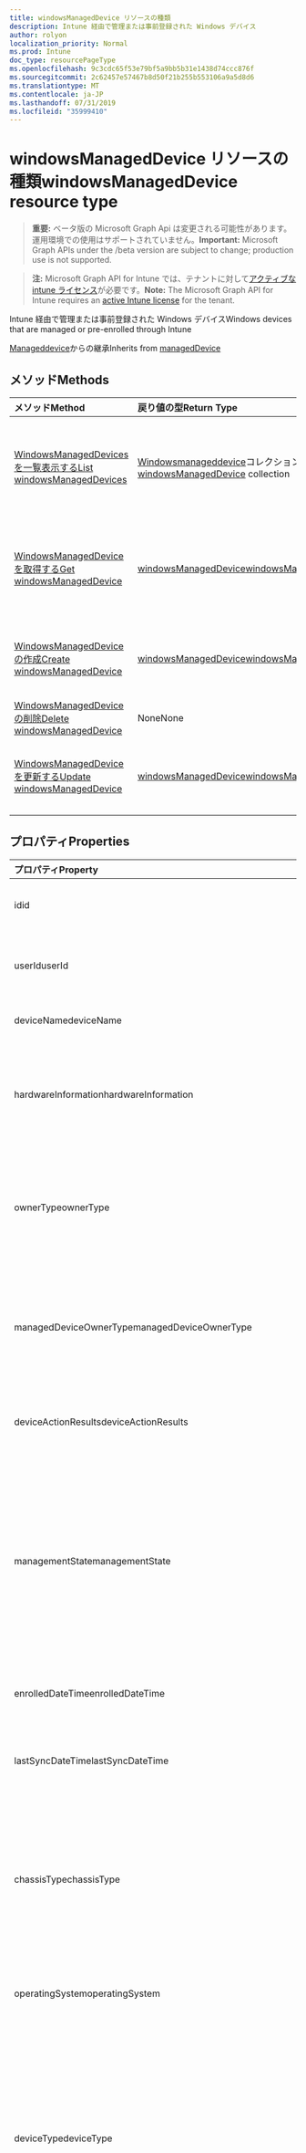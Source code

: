 ```yaml
---
title: windowsManagedDevice リソースの種類
description: Intune 経由で管理または事前登録された Windows デバイス
author: rolyon
localization_priority: Normal
ms.prod: Intune
doc_type: resourcePageType
ms.openlocfilehash: 9c3cdc65f53e79bf5a9bb5b31e1438d74ccc876f
ms.sourcegitcommit: 2c62457e57467b8d50f21b255b553106a9a5d8d6
ms.translationtype: MT
ms.contentlocale: ja-JP
ms.lasthandoff: 07/31/2019
ms.locfileid: "35999410"
---
```

# <a name="windowsmanageddevice-resource-type"></a><span data-ttu-id="21cb5-103">windowsManagedDevice リソースの種類</span><span class="sxs-lookup"><span data-stu-id="21cb5-103">windowsManagedDevice resource type</span></span>

> <span data-ttu-id="21cb5-104">**重要:** ベータ版の Microsoft Graph Api は変更される可能性があります。運用環境での使用はサポートされていません。</span><span class="sxs-lookup"><span data-stu-id="21cb5-104">**Important:** Microsoft Graph APIs under the /beta version are subject to change; production use is not supported.</span></span>

> <span data-ttu-id="21cb5-105">**注:** Microsoft Graph API for Intune では、テナントに対して[アクティブな intune ライセンス](https://go.microsoft.com/fwlink/?linkid=839381)が必要です。</span><span class="sxs-lookup"><span data-stu-id="21cb5-105">**Note:** The Microsoft Graph API for Intune requires an [active Intune license](https://go.microsoft.com/fwlink/?linkid=839381) for the tenant.</span></span>

<span data-ttu-id="21cb5-106">Intune 経由で管理または事前登録された Windows デバイス</span><span class="sxs-lookup"><span data-stu-id="21cb5-106">Windows devices that are managed or pre-enrolled through Intune</span></span>


<span data-ttu-id="21cb5-107">[Manageddevice](../resources/intune-devices-manageddevice.md)からの継承</span><span class="sxs-lookup"><span data-stu-id="21cb5-107">Inherits from [managedDevice](../resources/intune-devices-manageddevice.md)</span></span>

## <a name="methods"></a><span data-ttu-id="21cb5-108">メソッド</span><span class="sxs-lookup"><span data-stu-id="21cb5-108">Methods</span></span>
|<span data-ttu-id="21cb5-109">メソッド</span><span class="sxs-lookup"><span data-stu-id="21cb5-109">Method</span></span>|<span data-ttu-id="21cb5-110">戻り値の型</span><span class="sxs-lookup"><span data-stu-id="21cb5-110">Return Type</span></span>|<span data-ttu-id="21cb5-111">説明</span><span class="sxs-lookup"><span data-stu-id="21cb5-111">Description</span></span>|
|:---|:---|:---|
|[<span data-ttu-id="21cb5-112">WindowsManagedDevices を一覧表示する</span><span class="sxs-lookup"><span data-stu-id="21cb5-112">List windowsManagedDevices</span></span>](../api/intune-devices-windowsmanageddevice-list.md)|<span data-ttu-id="21cb5-113">[Windowsmanageddevice](../resources/intune-devices-windowsmanageddevice.md)コレクション</span><span class="sxs-lookup"><span data-stu-id="21cb5-113">[windowsManagedDevice](../resources/intune-devices-windowsmanageddevice.md) collection</span></span>|<span data-ttu-id="21cb5-114">[Windowsmanageddevice](../resources/intune-devices-windowsmanageddevice.md)オブジェクトのプロパティとリレーションシップをリストします。</span><span class="sxs-lookup"><span data-stu-id="21cb5-114">List properties and relationships of the [windowsManagedDevice](../resources/intune-devices-windowsmanageddevice.md) objects.</span></span>|
|[<span data-ttu-id="21cb5-115">WindowsManagedDevice を取得する</span><span class="sxs-lookup"><span data-stu-id="21cb5-115">Get windowsManagedDevice</span></span>](../api/intune-devices-windowsmanageddevice-get.md)|[<span data-ttu-id="21cb5-116">windowsManagedDevice</span><span class="sxs-lookup"><span data-stu-id="21cb5-116">windowsManagedDevice</span></span>](../resources/intune-devices-windowsmanageddevice.md)|<span data-ttu-id="21cb5-117">[Windowsmanageddevice](../resources/intune-devices-windowsmanageddevice.md)オブジェクトのプロパティとリレーションシップを読み取ります。</span><span class="sxs-lookup"><span data-stu-id="21cb5-117">Read properties and relationships of the [windowsManagedDevice](../resources/intune-devices-windowsmanageddevice.md) object.</span></span>|
|[<span data-ttu-id="21cb5-118">WindowsManagedDevice の作成</span><span class="sxs-lookup"><span data-stu-id="21cb5-118">Create windowsManagedDevice</span></span>](../api/intune-devices-windowsmanageddevice-create.md)|[<span data-ttu-id="21cb5-119">windowsManagedDevice</span><span class="sxs-lookup"><span data-stu-id="21cb5-119">windowsManagedDevice</span></span>](../resources/intune-devices-windowsmanageddevice.md)|<span data-ttu-id="21cb5-120">新しい[Windowsmanageddevice](../resources/intune-devices-windowsmanageddevice.md)オブジェクトを作成します。</span><span class="sxs-lookup"><span data-stu-id="21cb5-120">Create a new [windowsManagedDevice](../resources/intune-devices-windowsmanageddevice.md) object.</span></span>|
|[<span data-ttu-id="21cb5-121">WindowsManagedDevice の削除</span><span class="sxs-lookup"><span data-stu-id="21cb5-121">Delete windowsManagedDevice</span></span>](../api/intune-devices-windowsmanageddevice-delete.md)|<span data-ttu-id="21cb5-122">None</span><span class="sxs-lookup"><span data-stu-id="21cb5-122">None</span></span>|<span data-ttu-id="21cb5-123">[Windowsmanageddevice](../resources/intune-devices-windowsmanageddevice.md)を削除します。</span><span class="sxs-lookup"><span data-stu-id="21cb5-123">Deletes a [windowsManagedDevice](../resources/intune-devices-windowsmanageddevice.md).</span></span>|
|[<span data-ttu-id="21cb5-124">WindowsManagedDevice を更新する</span><span class="sxs-lookup"><span data-stu-id="21cb5-124">Update windowsManagedDevice</span></span>](../api/intune-devices-windowsmanageddevice-update.md)|[<span data-ttu-id="21cb5-125">windowsManagedDevice</span><span class="sxs-lookup"><span data-stu-id="21cb5-125">windowsManagedDevice</span></span>](../resources/intune-devices-windowsmanageddevice.md)|<span data-ttu-id="21cb5-126">[Windowsmanageddevice](../resources/intune-devices-windowsmanageddevice.md)オブジェクトのプロパティを更新します。</span><span class="sxs-lookup"><span data-stu-id="21cb5-126">Update the properties of a [windowsManagedDevice](../resources/intune-devices-windowsmanageddevice.md) object.</span></span>|

## <a name="properties"></a><span data-ttu-id="21cb5-127">プロパティ</span><span class="sxs-lookup"><span data-stu-id="21cb5-127">Properties</span></span>
|<span data-ttu-id="21cb5-128">プロパティ</span><span class="sxs-lookup"><span data-stu-id="21cb5-128">Property</span></span>|<span data-ttu-id="21cb5-129">型</span><span class="sxs-lookup"><span data-stu-id="21cb5-129">Type</span></span>|<span data-ttu-id="21cb5-130">説明</span><span class="sxs-lookup"><span data-stu-id="21cb5-130">Description</span></span>|
|:---|:---|:---|
|<span data-ttu-id="21cb5-131">id</span><span class="sxs-lookup"><span data-stu-id="21cb5-131">id</span></span>|<span data-ttu-id="21cb5-132">文字列</span><span class="sxs-lookup"><span data-stu-id="21cb5-132">String</span></span>|<span data-ttu-id="21cb5-133">[Manageddevice](../resources/intune-devices-manageddevice.md)から継承されたデバイスの一意識別子</span><span class="sxs-lookup"><span data-stu-id="21cb5-133">Unique Identifier for the device Inherited from [managedDevice](../resources/intune-devices-manageddevice.md)</span></span>|
|<span data-ttu-id="21cb5-134">userId</span><span class="sxs-lookup"><span data-stu-id="21cb5-134">userId</span></span>|<span data-ttu-id="21cb5-135">String</span><span class="sxs-lookup"><span data-stu-id="21cb5-135">String</span></span>|<span data-ttu-id="21cb5-136">[Manageddevice](../resources/intune-devices-manageddevice.md)から継承したデバイスに関連付けられているユーザーの一意識別子</span><span class="sxs-lookup"><span data-stu-id="21cb5-136">Unique Identifier for the user associated with the device Inherited from [managedDevice](../resources/intune-devices-manageddevice.md)</span></span>|
|<span data-ttu-id="21cb5-137">deviceName</span><span class="sxs-lookup"><span data-stu-id="21cb5-137">deviceName</span></span>|<span data-ttu-id="21cb5-138">String</span><span class="sxs-lookup"><span data-stu-id="21cb5-138">String</span></span>|<span data-ttu-id="21cb5-139">[Manageddevice](../resources/intune-devices-manageddevice.md)から継承されたデバイスの名前</span><span class="sxs-lookup"><span data-stu-id="21cb5-139">Name of the device Inherited from [managedDevice](../resources/intune-devices-manageddevice.md)</span></span>|
|<span data-ttu-id="21cb5-140">hardwareInformation</span><span class="sxs-lookup"><span data-stu-id="21cb5-140">hardwareInformation</span></span>|[<span data-ttu-id="21cb5-141">hardwareInformation</span><span class="sxs-lookup"><span data-stu-id="21cb5-141">hardwareInformation</span></span>](../resources/intune-devices-hardwareinformation.md)|<span data-ttu-id="21cb5-142">デバイスのハードワードの詳細。</span><span class="sxs-lookup"><span data-stu-id="21cb5-142">The hardward details for the device.</span></span>  <span data-ttu-id="21cb5-143">記憶領域、製造元、シリアル番号などの情報が含まれます。[Manageddevice](../resources/intune-devices-manageddevice.md)から継承します</span><span class="sxs-lookup"><span data-stu-id="21cb5-143">Includes information such as storage space, manufacturer, serial number, etc. Inherited from [managedDevice](../resources/intune-devices-manageddevice.md)</span></span>|
|<span data-ttu-id="21cb5-144">ownerType</span><span class="sxs-lookup"><span data-stu-id="21cb5-144">ownerType</span></span>|[<span data-ttu-id="21cb5-145">ownerType</span><span class="sxs-lookup"><span data-stu-id="21cb5-145">ownerType</span></span>](../resources/intune-devices-ownertype.md)|<span data-ttu-id="21cb5-146">デバイスの所有権。</span><span class="sxs-lookup"><span data-stu-id="21cb5-146">Ownership of the device.</span></span> <span data-ttu-id="21cb5-147">' Company ' または ' personal ' を[Manageddevice](../resources/intune-devices-manageddevice.md)から継承することができます。</span><span class="sxs-lookup"><span data-stu-id="21cb5-147">Can be 'company' or 'personal' Inherited from [managedDevice](../resources/intune-devices-manageddevice.md).</span></span> <span data-ttu-id="21cb5-148">可能な値は、`unknown`、`company`、`personal` です。</span><span class="sxs-lookup"><span data-stu-id="21cb5-148">Possible values are: `unknown`, `company`, `personal`.</span></span>|
|<span data-ttu-id="21cb5-149">managedDeviceOwnerType</span><span class="sxs-lookup"><span data-stu-id="21cb5-149">managedDeviceOwnerType</span></span>|[<span data-ttu-id="21cb5-150">managedDeviceOwnerType</span><span class="sxs-lookup"><span data-stu-id="21cb5-150">managedDeviceOwnerType</span></span>](../resources/intune-devices-manageddeviceownertype.md)|<span data-ttu-id="21cb5-151">デバイスの所有権。</span><span class="sxs-lookup"><span data-stu-id="21cb5-151">Ownership of the device.</span></span> <span data-ttu-id="21cb5-152">' Company ' または ' personal ' を[Manageddevice](../resources/intune-devices-manageddevice.md)から継承することができます。</span><span class="sxs-lookup"><span data-stu-id="21cb5-152">Can be 'company' or 'personal' Inherited from [managedDevice](../resources/intune-devices-manageddevice.md).</span></span> <span data-ttu-id="21cb5-153">可能な値は、`unknown`、`company`、`personal` です。</span><span class="sxs-lookup"><span data-stu-id="21cb5-153">Possible values are: `unknown`, `company`, `personal`.</span></span>|
|<span data-ttu-id="21cb5-154">deviceActionResults</span><span class="sxs-lookup"><span data-stu-id="21cb5-154">deviceActionResults</span></span>|<span data-ttu-id="21cb5-155">[deviceActionResult](../resources/intune-devices-deviceactionresult.md) コレクション</span><span class="sxs-lookup"><span data-stu-id="21cb5-155">[deviceActionResult](../resources/intune-devices-deviceactionresult.md) collection</span></span>|<span data-ttu-id="21cb5-156">ComplexType deviceActionResult オブジェクトのリスト。</span><span class="sxs-lookup"><span data-stu-id="21cb5-156">List of ComplexType deviceActionResult objects.</span></span> <span data-ttu-id="21cb5-157">[Manageddevice](../resources/intune-devices-manageddevice.md)から継承します</span><span class="sxs-lookup"><span data-stu-id="21cb5-157">Inherited from [managedDevice](../resources/intune-devices-manageddevice.md)</span></span>|
|<span data-ttu-id="21cb5-158">managementState</span><span class="sxs-lookup"><span data-stu-id="21cb5-158">managementState</span></span>|[<span data-ttu-id="21cb5-159">managementState</span><span class="sxs-lookup"><span data-stu-id="21cb5-159">managementState</span></span>](../resources/intune-devices-managementstate.md)|<span data-ttu-id="21cb5-160">デバイスの管理状態。</span><span class="sxs-lookup"><span data-stu-id="21cb5-160">Management state of the device.</span></span> <span data-ttu-id="21cb5-161">[Manageddevice](../resources/intune-devices-manageddevice.md)から継承されます。</span><span class="sxs-lookup"><span data-stu-id="21cb5-161">Inherited from [managedDevice](../resources/intune-devices-manageddevice.md).</span></span> <span data-ttu-id="21cb5-162">可能な値は、`managed`、`retirePending`、`retireFailed`、`wipePending`、`wipeFailed`、`unhealthy`、`deletePending`、`retireIssued`、`wipeIssued`、`wipeCanceled`、`retireCanceled`、`discovered` です。</span><span class="sxs-lookup"><span data-stu-id="21cb5-162">Possible values are: `managed`, `retirePending`, `retireFailed`, `wipePending`, `wipeFailed`, `unhealthy`, `deletePending`, `retireIssued`, `wipeIssued`, `wipeCanceled`, `retireCanceled`, `discovered`.</span></span>|
|<span data-ttu-id="21cb5-163">enrolledDateTime</span><span class="sxs-lookup"><span data-stu-id="21cb5-163">enrolledDateTime</span></span>|<span data-ttu-id="21cb5-164">DateTimeOffset</span><span class="sxs-lookup"><span data-stu-id="21cb5-164">DateTimeOffset</span></span>|<span data-ttu-id="21cb5-165">デバイスの登録時刻。</span><span class="sxs-lookup"><span data-stu-id="21cb5-165">Enrollment time of the device.</span></span> <span data-ttu-id="21cb5-166">[Manageddevice](../resources/intune-devices-manageddevice.md)から継承します</span><span class="sxs-lookup"><span data-stu-id="21cb5-166">Inherited from [managedDevice](../resources/intune-devices-manageddevice.md)</span></span>|
|<span data-ttu-id="21cb5-167">lastSyncDateTime</span><span class="sxs-lookup"><span data-stu-id="21cb5-167">lastSyncDateTime</span></span>|<span data-ttu-id="21cb5-168">DateTimeOffset</span><span class="sxs-lookup"><span data-stu-id="21cb5-168">DateTimeOffset</span></span>|<span data-ttu-id="21cb5-169">デバイスが Intune との正常な同期を最終的に完了した日時。</span><span class="sxs-lookup"><span data-stu-id="21cb5-169">The date and time that the device last completed a successful sync with Intune.</span></span> <span data-ttu-id="21cb5-170">[Manageddevice](../resources/intune-devices-manageddevice.md)から継承します</span><span class="sxs-lookup"><span data-stu-id="21cb5-170">Inherited from [managedDevice](../resources/intune-devices-manageddevice.md)</span></span>|
|<span data-ttu-id="21cb5-171">chassisType</span><span class="sxs-lookup"><span data-stu-id="21cb5-171">chassisType</span></span>|[<span data-ttu-id="21cb5-172">chassisType</span><span class="sxs-lookup"><span data-stu-id="21cb5-172">chassisType</span></span>](../resources/intune-devices-chassistype.md)|<span data-ttu-id="21cb5-173">デバイスのシャーシの種類。</span><span class="sxs-lookup"><span data-stu-id="21cb5-173">Chassis type of the device.</span></span> <span data-ttu-id="21cb5-174">[Manageddevice](../resources/intune-devices-manageddevice.md)から継承されます。</span><span class="sxs-lookup"><span data-stu-id="21cb5-174">Inherited from [managedDevice](../resources/intune-devices-manageddevice.md).</span></span> <span data-ttu-id="21cb5-175">可能な値は、`unknown`、`desktop`、`laptop`、`worksWorkstation`、`enterpriseServer`、`phone`、`tablet`、`mobileOther`、`mobileUnknown` です。</span><span class="sxs-lookup"><span data-stu-id="21cb5-175">Possible values are: `unknown`, `desktop`, `laptop`, `worksWorkstation`, `enterpriseServer`, `phone`, `tablet`, `mobileOther`, `mobileUnknown`.</span></span>|
|<span data-ttu-id="21cb5-176">operatingSystem</span><span class="sxs-lookup"><span data-stu-id="21cb5-176">operatingSystem</span></span>|<span data-ttu-id="21cb5-177">文字列</span><span class="sxs-lookup"><span data-stu-id="21cb5-177">String</span></span>|<span data-ttu-id="21cb5-178">デバイスのオペレーティング システム。</span><span class="sxs-lookup"><span data-stu-id="21cb5-178">Operating system of the device.</span></span> <span data-ttu-id="21cb5-179">Windows、iOS など[Manageddevice](../resources/intune-devices-manageddevice.md)から継承します</span><span class="sxs-lookup"><span data-stu-id="21cb5-179">Windows, iOS, etc. Inherited from [managedDevice](../resources/intune-devices-manageddevice.md)</span></span>|
|<span data-ttu-id="21cb5-180">deviceType</span><span class="sxs-lookup"><span data-stu-id="21cb5-180">deviceType</span></span>|[<span data-ttu-id="21cb5-181">deviceType</span><span class="sxs-lookup"><span data-stu-id="21cb5-181">deviceType</span></span>](../resources/intune-shared-devicetype.md)|<span data-ttu-id="21cb5-182">デバイスのプラットフォーム。</span><span class="sxs-lookup"><span data-stu-id="21cb5-182">Platform of the device.</span></span> <span data-ttu-id="21cb5-183">[Manageddevice](../resources/intune-devices-manageddevice.md)から継承されます。</span><span class="sxs-lookup"><span data-stu-id="21cb5-183">Inherited from [managedDevice](../resources/intune-devices-manageddevice.md).</span></span> <span data-ttu-id="21cb5-184">可能な値: `desktop`、 `windowsRT` `winMO6` `nokia` `windowsPhone` `mac` `winCE` `winEmbedded` `iPhone` `iPad` `iPod` `android`、、、、、、、、、、、、 `iSocConsumer` `unix` `macMDM` `holoLens` `surfaceHub` `androidForWork` `androidEnterprise`, `blackberry`, `palm`, `unknown`.</span><span class="sxs-lookup"><span data-stu-id="21cb5-184">Possible values are: `desktop`, `windowsRT`, `winMO6`, `nokia`, `windowsPhone`, `mac`, `winCE`, `winEmbedded`, `iPhone`, `iPad`, `iPod`, `android`, `iSocConsumer`, `unix`, `macMDM`, `holoLens`, `surfaceHub`, `androidForWork`, `androidEnterprise`, `blackberry`, `palm`, `unknown`.</span></span>|
|<span data-ttu-id="21cb5-185">complianceState</span><span class="sxs-lookup"><span data-stu-id="21cb5-185">complianceState</span></span>|[<span data-ttu-id="21cb5-186">complianceState</span><span class="sxs-lookup"><span data-stu-id="21cb5-186">complianceState</span></span>](../resources/intune-devices-compliancestate.md)|<span data-ttu-id="21cb5-187">デバイスのコンプライアンス状態。</span><span class="sxs-lookup"><span data-stu-id="21cb5-187">Compliance state of the device.</span></span> <span data-ttu-id="21cb5-188">[Manageddevice](../resources/intune-devices-manageddevice.md)から継承されます。</span><span class="sxs-lookup"><span data-stu-id="21cb5-188">Inherited from [managedDevice](../resources/intune-devices-manageddevice.md).</span></span> <span data-ttu-id="21cb5-189">可能な値は、`unknown`、`compliant`、`noncompliant`、`conflict`、`error`、`inGracePeriod`、`configManager` です。</span><span class="sxs-lookup"><span data-stu-id="21cb5-189">Possible values are: `unknown`, `compliant`, `noncompliant`, `conflict`, `error`, `inGracePeriod`, `configManager`.</span></span>|
|<span data-ttu-id="21cb5-190">jailBroken</span><span class="sxs-lookup"><span data-stu-id="21cb5-190">jailBroken</span></span>|<span data-ttu-id="21cb5-191">String</span><span class="sxs-lookup"><span data-stu-id="21cb5-191">String</span></span>|<span data-ttu-id="21cb5-192">デバイスが脱獄またはルート化されているかどうかを示します。</span><span class="sxs-lookup"><span data-stu-id="21cb5-192">whether the device is jail broken or rooted.</span></span> <span data-ttu-id="21cb5-193">[Manageddevice](../resources/intune-devices-manageddevice.md)から継承します</span><span class="sxs-lookup"><span data-stu-id="21cb5-193">Inherited from [managedDevice](../resources/intune-devices-manageddevice.md)</span></span>|
|<span data-ttu-id="21cb5-194">managementAgent</span><span class="sxs-lookup"><span data-stu-id="21cb5-194">managementAgent</span></span>|[<span data-ttu-id="21cb5-195">managementAgentType</span><span class="sxs-lookup"><span data-stu-id="21cb5-195">managementAgentType</span></span>](../resources/intune-devices-managementagenttype.md)|<span data-ttu-id="21cb5-196">デバイスの管理チャネル。</span><span class="sxs-lookup"><span data-stu-id="21cb5-196">Management channel of the device.</span></span> <span data-ttu-id="21cb5-197">Intune、EAS など。[Manageddevice](../resources/intune-devices-manageddevice.md)から継承されます。</span><span class="sxs-lookup"><span data-stu-id="21cb5-197">Intune, EAS, etc. Inherited from [managedDevice](../resources/intune-devices-manageddevice.md).</span></span> <span data-ttu-id="21cb5-198">可能な値は、`eas`、`mdm`、`easMdm`、`intuneClient`、`easIntuneClient`、`configurationManagerClient`、`configurationManagerClientMdm`、`configurationManagerClientMdmEas`、`unknown`、`jamf`、`googleCloudDevicePolicyController`、`microsoft365ManagedMdm` です。</span><span class="sxs-lookup"><span data-stu-id="21cb5-198">Possible values are: `eas`, `mdm`, `easMdm`, `intuneClient`, `easIntuneClient`, `configurationManagerClient`, `configurationManagerClientMdm`, `configurationManagerClientMdmEas`, `unknown`, `jamf`, `googleCloudDevicePolicyController`, `microsoft365ManagedMdm`.</span></span>|
|<span data-ttu-id="21cb5-199">osVersion</span><span class="sxs-lookup"><span data-stu-id="21cb5-199">osVersion</span></span>|<span data-ttu-id="21cb5-200">String</span><span class="sxs-lookup"><span data-stu-id="21cb5-200">String</span></span>|<span data-ttu-id="21cb5-201">デバイスのオペレーティング システムのバージョン。</span><span class="sxs-lookup"><span data-stu-id="21cb5-201">Operating system version of the device.</span></span> <span data-ttu-id="21cb5-202">[Manageddevice](../resources/intune-devices-manageddevice.md)から継承します</span><span class="sxs-lookup"><span data-stu-id="21cb5-202">Inherited from [managedDevice](../resources/intune-devices-manageddevice.md)</span></span>|
|<span data-ttu-id="21cb5-203">easActivated</span><span class="sxs-lookup"><span data-stu-id="21cb5-203">easActivated</span></span>|<span data-ttu-id="21cb5-204">Boolean</span><span class="sxs-lookup"><span data-stu-id="21cb5-204">Boolean</span></span>|<span data-ttu-id="21cb5-205">Exchange ActiveSync がアクティブになっているデバイスかどうかを示します。</span><span class="sxs-lookup"><span data-stu-id="21cb5-205">Whether the device is Exchange ActiveSync activated.</span></span> <span data-ttu-id="21cb5-206">[Manageddevice](../resources/intune-devices-manageddevice.md)から継承します</span><span class="sxs-lookup"><span data-stu-id="21cb5-206">Inherited from [managedDevice](../resources/intune-devices-manageddevice.md)</span></span>|
|<span data-ttu-id="21cb5-207">easDeviceId</span><span class="sxs-lookup"><span data-stu-id="21cb5-207">easDeviceId</span></span>|<span data-ttu-id="21cb5-208">String</span><span class="sxs-lookup"><span data-stu-id="21cb5-208">String</span></span>|<span data-ttu-id="21cb5-209">デバイスの Exchange ActiveSync の ID。</span><span class="sxs-lookup"><span data-stu-id="21cb5-209">Exchange ActiveSync Id of the device.</span></span> <span data-ttu-id="21cb5-210">[Manageddevice](../resources/intune-devices-manageddevice.md)から継承します</span><span class="sxs-lookup"><span data-stu-id="21cb5-210">Inherited from [managedDevice](../resources/intune-devices-manageddevice.md)</span></span>|
|<span data-ttu-id="21cb5-211">easActivationDateTime</span><span class="sxs-lookup"><span data-stu-id="21cb5-211">easActivationDateTime</span></span>|<span data-ttu-id="21cb5-212">DateTimeOffset</span><span class="sxs-lookup"><span data-stu-id="21cb5-212">DateTimeOffset</span></span>|<span data-ttu-id="21cb5-213">デバイスの Exchange ActivationSync のアクティブ化の時刻。</span><span class="sxs-lookup"><span data-stu-id="21cb5-213">Exchange ActivationSync activation time of the device.</span></span> <span data-ttu-id="21cb5-214">[Manageddevice](../resources/intune-devices-manageddevice.md)から継承します</span><span class="sxs-lookup"><span data-stu-id="21cb5-214">Inherited from [managedDevice](../resources/intune-devices-manageddevice.md)</span></span>|
|<span data-ttu-id="21cb5-215">aadRegistered</span><span class="sxs-lookup"><span data-stu-id="21cb5-215">aadRegistered</span></span>|<span data-ttu-id="21cb5-216">Boolean</span><span class="sxs-lookup"><span data-stu-id="21cb5-216">Boolean</span></span>|<span data-ttu-id="21cb5-217">Azure Active Directory が登録されているデバイスかどうかを示します。</span><span class="sxs-lookup"><span data-stu-id="21cb5-217">Whether the device is Azure Active Directory registered.</span></span> <span data-ttu-id="21cb5-218">[Manageddevice](../resources/intune-devices-manageddevice.md)から継承します</span><span class="sxs-lookup"><span data-stu-id="21cb5-218">Inherited from [managedDevice](../resources/intune-devices-manageddevice.md)</span></span>|
|<span data-ttu-id="21cb5-219">azureADRegistered</span><span class="sxs-lookup"><span data-stu-id="21cb5-219">azureADRegistered</span></span>|<span data-ttu-id="21cb5-220">Boolean</span><span class="sxs-lookup"><span data-stu-id="21cb5-220">Boolean</span></span>|<span data-ttu-id="21cb5-221">Azure Active Directory が登録されているデバイスかどうかを示します。</span><span class="sxs-lookup"><span data-stu-id="21cb5-221">Whether the device is Azure Active Directory registered.</span></span> <span data-ttu-id="21cb5-222">[Manageddevice](../resources/intune-devices-manageddevice.md)から継承します</span><span class="sxs-lookup"><span data-stu-id="21cb5-222">Inherited from [managedDevice](../resources/intune-devices-manageddevice.md)</span></span>|
|<span data-ttu-id="21cb5-223">deviceEnrollmentType</span><span class="sxs-lookup"><span data-stu-id="21cb5-223">deviceEnrollmentType</span></span>|[<span data-ttu-id="21cb5-224">deviceEnrollmentType</span><span class="sxs-lookup"><span data-stu-id="21cb5-224">deviceEnrollmentType</span></span>](../resources/intune-shared-deviceenrollmenttype.md)|<span data-ttu-id="21cb5-225">デバイスの登録の種類。</span><span class="sxs-lookup"><span data-stu-id="21cb5-225">Enrollment type of the device.</span></span> <span data-ttu-id="21cb5-226">[Manageddevice](../resources/intune-devices-manageddevice.md)から継承されます。</span><span class="sxs-lookup"><span data-stu-id="21cb5-226">Inherited from [managedDevice](../resources/intune-devices-manageddevice.md).</span></span> <span data-ttu-id="21cb5-227">可能な値は、`unknown`、`userEnrollment`、`deviceEnrollmentManager`、`appleBulkWithUser`、`appleBulkWithoutUser`、`windowsAzureADJoin`、`windowsBulkUserless`、`windowsAutoEnrollment`、`windowsBulkAzureDomainJoin`、`windowsCoManagement` です。</span><span class="sxs-lookup"><span data-stu-id="21cb5-227">Possible values are: `unknown`, `userEnrollment`, `deviceEnrollmentManager`, `appleBulkWithUser`, `appleBulkWithoutUser`, `windowsAzureADJoin`, `windowsBulkUserless`, `windowsAutoEnrollment`, `windowsBulkAzureDomainJoin`, `windowsCoManagement`.</span></span>|
|<span data-ttu-id="21cb5-228">lostModeState</span><span class="sxs-lookup"><span data-stu-id="21cb5-228">lostModeState</span></span>|[<span data-ttu-id="21cb5-229">lostModeState</span><span class="sxs-lookup"><span data-stu-id="21cb5-229">lostModeState</span></span>](../resources/intune-devices-lostmodestate.md)|<span data-ttu-id="21cb5-230">失われたモードが有効になっているか、 [Manageddevice](../resources/intune-devices-manageddevice.md)から継承が無効かどうかを示します。</span><span class="sxs-lookup"><span data-stu-id="21cb5-230">Indicates if Lost mode is enabled or disabled Inherited from [managedDevice](../resources/intune-devices-manageddevice.md).</span></span> <span data-ttu-id="21cb5-231">可能な値は、`disabled`、`enabled` です。</span><span class="sxs-lookup"><span data-stu-id="21cb5-231">Possible values are: `disabled`, `enabled`.</span></span>|
|<span data-ttu-id="21cb5-232">activationLockBypassCode</span><span class="sxs-lookup"><span data-stu-id="21cb5-232">activationLockBypassCode</span></span>|<span data-ttu-id="21cb5-233">String</span><span class="sxs-lookup"><span data-stu-id="21cb5-233">String</span></span>|<span data-ttu-id="21cb5-234">デバイスのアクティベーション ロックをバイパスするためのコード。</span><span class="sxs-lookup"><span data-stu-id="21cb5-234">Code that allows the Activation Lock on a device to be bypassed.</span></span> <span data-ttu-id="21cb5-235">[Manageddevice](../resources/intune-devices-manageddevice.md)から継承します</span><span class="sxs-lookup"><span data-stu-id="21cb5-235">Inherited from [managedDevice](../resources/intune-devices-manageddevice.md)</span></span>|
|<span data-ttu-id="21cb5-236">emailAddress</span><span class="sxs-lookup"><span data-stu-id="21cb5-236">emailAddress</span></span>|<span data-ttu-id="21cb5-237">String</span><span class="sxs-lookup"><span data-stu-id="21cb5-237">String</span></span>|<span data-ttu-id="21cb5-238">[Manageddevice](../resources/intune-devices-manageddevice.md)から継承したデバイスに関連付けられているユーザーの電子メール</span><span class="sxs-lookup"><span data-stu-id="21cb5-238">Email(s) for the user associated with the device Inherited from [managedDevice](../resources/intune-devices-manageddevice.md)</span></span>|
|<span data-ttu-id="21cb5-239">azureActiveDirectoryDeviceId</span><span class="sxs-lookup"><span data-stu-id="21cb5-239">azureActiveDirectoryDeviceId</span></span>|<span data-ttu-id="21cb5-240">String</span><span class="sxs-lookup"><span data-stu-id="21cb5-240">String</span></span>|<span data-ttu-id="21cb5-241">Azure Active Directory デバイスの一意識別子。</span><span class="sxs-lookup"><span data-stu-id="21cb5-241">The unique identifier for the Azure Active Directory device.</span></span> <span data-ttu-id="21cb5-242">読み取り専用です。</span><span class="sxs-lookup"><span data-stu-id="21cb5-242">Read only.</span></span> <span data-ttu-id="21cb5-243">[Manageddevice](../resources/intune-devices-manageddevice.md)から継承します</span><span class="sxs-lookup"><span data-stu-id="21cb5-243">Inherited from [managedDevice](../resources/intune-devices-manageddevice.md)</span></span>|
|<span data-ttu-id="21cb5-244">azureADDeviceId</span><span class="sxs-lookup"><span data-stu-id="21cb5-244">azureADDeviceId</span></span>|<span data-ttu-id="21cb5-245">String</span><span class="sxs-lookup"><span data-stu-id="21cb5-245">String</span></span>|<span data-ttu-id="21cb5-246">Azure Active Directory デバイスの一意識別子。</span><span class="sxs-lookup"><span data-stu-id="21cb5-246">The unique identifier for the Azure Active Directory device.</span></span> <span data-ttu-id="21cb5-247">読み取り専用です。</span><span class="sxs-lookup"><span data-stu-id="21cb5-247">Read only.</span></span> <span data-ttu-id="21cb5-248">[Manageddevice](../resources/intune-devices-manageddevice.md)から継承します</span><span class="sxs-lookup"><span data-stu-id="21cb5-248">Inherited from [managedDevice](../resources/intune-devices-manageddevice.md)</span></span>|
|<span data-ttu-id="21cb5-249">deviceRegistrationState</span><span class="sxs-lookup"><span data-stu-id="21cb5-249">deviceRegistrationState</span></span>|[<span data-ttu-id="21cb5-250">deviceRegistrationState</span><span class="sxs-lookup"><span data-stu-id="21cb5-250">deviceRegistrationState</span></span>](../resources/intune-devices-deviceregistrationstate.md)|<span data-ttu-id="21cb5-251">デバイスの登録状態。</span><span class="sxs-lookup"><span data-stu-id="21cb5-251">Device registration state.</span></span> <span data-ttu-id="21cb5-252">[Manageddevice](../resources/intune-devices-manageddevice.md)から継承されます。</span><span class="sxs-lookup"><span data-stu-id="21cb5-252">Inherited from [managedDevice](../resources/intune-devices-manageddevice.md).</span></span> <span data-ttu-id="21cb5-253">可能な値は、`notRegistered`、`registered`、`revoked`、`keyConflict`、`approvalPending`、`certificateReset`、`notRegisteredPendingEnrollment`、`unknown` です。</span><span class="sxs-lookup"><span data-stu-id="21cb5-253">Possible values are: `notRegistered`, `registered`, `revoked`, `keyConflict`, `approvalPending`, `certificateReset`, `notRegisteredPendingEnrollment`, `unknown`.</span></span>|
|<span data-ttu-id="21cb5-254">deviceCategoryDisplayName</span><span class="sxs-lookup"><span data-stu-id="21cb5-254">deviceCategoryDisplayName</span></span>|<span data-ttu-id="21cb5-255">String</span><span class="sxs-lookup"><span data-stu-id="21cb5-255">String</span></span>|<span data-ttu-id="21cb5-256">[Manageddevice](../resources/intune-devices-manageddevice.md)から継承されたデバイスカテゴリの表示名</span><span class="sxs-lookup"><span data-stu-id="21cb5-256">Device category display name Inherited from [managedDevice](../resources/intune-devices-manageddevice.md)</span></span>|
|<span data-ttu-id="21cb5-257">isSupervised</span><span class="sxs-lookup"><span data-stu-id="21cb5-257">isSupervised</span></span>|<span data-ttu-id="21cb5-258">Boolean</span><span class="sxs-lookup"><span data-stu-id="21cb5-258">Boolean</span></span>|<span data-ttu-id="21cb5-259">[Manageddevice](../resources/intune-devices-manageddevice.md)から継承されたデバイスの監視状態</span><span class="sxs-lookup"><span data-stu-id="21cb5-259">Device supervised status Inherited from [managedDevice](../resources/intune-devices-manageddevice.md)</span></span>|
|<span data-ttu-id="21cb5-260">exchangeLastSuccessfulSyncDateTime</span><span class="sxs-lookup"><span data-stu-id="21cb5-260">exchangeLastSuccessfulSyncDateTime</span></span>|<span data-ttu-id="21cb5-261">DateTimeOffset</span><span class="sxs-lookup"><span data-stu-id="21cb5-261">DateTimeOffset</span></span>|<span data-ttu-id="21cb5-262">最後にデバイスが Exchange に接続した時刻。</span><span class="sxs-lookup"><span data-stu-id="21cb5-262">Last time the device contacted Exchange.</span></span> <span data-ttu-id="21cb5-263">[Manageddevice](../resources/intune-devices-manageddevice.md)から継承します</span><span class="sxs-lookup"><span data-stu-id="21cb5-263">Inherited from [managedDevice](../resources/intune-devices-manageddevice.md)</span></span>|
|<span data-ttu-id="21cb5-264">exchangeAccessState</span><span class="sxs-lookup"><span data-stu-id="21cb5-264">exchangeAccessState</span></span>|[<span data-ttu-id="21cb5-265">deviceManagementExchangeAccessState</span><span class="sxs-lookup"><span data-stu-id="21cb5-265">deviceManagementExchangeAccessState</span></span>](../resources/intune-devices-devicemanagementexchangeaccessstate.md)|<span data-ttu-id="21cb5-266">Exchange でのデバイスのアクセスの状態。</span><span class="sxs-lookup"><span data-stu-id="21cb5-266">The Access State of the device in Exchange.</span></span> <span data-ttu-id="21cb5-267">[Manageddevice](../resources/intune-devices-manageddevice.md)から継承されます。</span><span class="sxs-lookup"><span data-stu-id="21cb5-267">Inherited from [managedDevice](../resources/intune-devices-manageddevice.md).</span></span> <span data-ttu-id="21cb5-268">可能な値は、`none`、`unknown`、`allowed`、`blocked`、`quarantined` です。</span><span class="sxs-lookup"><span data-stu-id="21cb5-268">Possible values are: `none`, `unknown`, `allowed`, `blocked`, `quarantined`.</span></span>|
|<span data-ttu-id="21cb5-269">exchangeAccessStateReason</span><span class="sxs-lookup"><span data-stu-id="21cb5-269">exchangeAccessStateReason</span></span>|[<span data-ttu-id="21cb5-270">deviceManagementExchangeAccessStateReason</span><span class="sxs-lookup"><span data-stu-id="21cb5-270">deviceManagementExchangeAccessStateReason</span></span>](../resources/intune-devices-devicemanagementexchangeaccessstatereason.md)|<span data-ttu-id="21cb5-271">Exchange でのデバイスのアクセス状態の理由。
</span><span class="sxs-lookup"><span data-stu-id="21cb5-271">The reason for the device's access state in Exchange.</span></span> <span data-ttu-id="21cb5-272">[Manageddevice](../resources/intune-devices-manageddevice.md)から継承されます。</span><span class="sxs-lookup"><span data-stu-id="21cb5-272">Inherited from [managedDevice](../resources/intune-devices-manageddevice.md).</span></span> <span data-ttu-id="21cb5-273">可能な値は、`none`、`unknown`、`exchangeGlobalRule`、`exchangeIndividualRule`、`exchangeDeviceRule`、`exchangeUpgrade`、`exchangeMailboxPolicy`、`other`、`compliant`、`notCompliant`、`notEnrolled`、`unknownLocation`、`mfaRequired`、`azureADBlockDueToAccessPolicy`、`compromisedPassword`、`deviceNotKnownWithManagedApp` です。</span><span class="sxs-lookup"><span data-stu-id="21cb5-273">Possible values are: `none`, `unknown`, `exchangeGlobalRule`, `exchangeIndividualRule`, `exchangeDeviceRule`, `exchangeUpgrade`, `exchangeMailboxPolicy`, `other`, `compliant`, `notCompliant`, `notEnrolled`, `unknownLocation`, `mfaRequired`, `azureADBlockDueToAccessPolicy`, `compromisedPassword`, `deviceNotKnownWithManagedApp`.</span></span>|
|<span data-ttu-id="21cb5-274">remoteAssistanceSessionUrl</span><span class="sxs-lookup"><span data-stu-id="21cb5-274">remoteAssistanceSessionUrl</span></span>|<span data-ttu-id="21cb5-275">String</span><span class="sxs-lookup"><span data-stu-id="21cb5-275">String</span></span>|<span data-ttu-id="21cb5-276">デバイスとのリモート アシスタンス セッションを確立できるようにする URL。</span><span class="sxs-lookup"><span data-stu-id="21cb5-276">Url that allows a Remote Assistance session to be established with the device.</span></span> <span data-ttu-id="21cb5-277">[Manageddevice](../resources/intune-devices-manageddevice.md)から継承します</span><span class="sxs-lookup"><span data-stu-id="21cb5-277">Inherited from [managedDevice](../resources/intune-devices-manageddevice.md)</span></span>|
|<span data-ttu-id="21cb5-278">remoteAssistanceSessionErrorDetails</span><span class="sxs-lookup"><span data-stu-id="21cb5-278">remoteAssistanceSessionErrorDetails</span></span>|<span data-ttu-id="21cb5-279">String</span><span class="sxs-lookup"><span data-stu-id="21cb5-279">String</span></span>|<span data-ttu-id="21cb5-280">リモート アシスタンス セッション オブジェクトの作成時に問題を識別するエラー文字列。</span><span class="sxs-lookup"><span data-stu-id="21cb5-280">An error string that identifies issues when creating Remote Assistance session objects.</span></span> <span data-ttu-id="21cb5-281">[Manageddevice](../resources/intune-devices-manageddevice.md)から継承します</span><span class="sxs-lookup"><span data-stu-id="21cb5-281">Inherited from [managedDevice](../resources/intune-devices-manageddevice.md)</span></span>|
|<span data-ttu-id="21cb5-282">isEncrypted</span><span class="sxs-lookup"><span data-stu-id="21cb5-282">isEncrypted</span></span>|<span data-ttu-id="21cb5-283">Boolean</span><span class="sxs-lookup"><span data-stu-id="21cb5-283">Boolean</span></span>|<span data-ttu-id="21cb5-284">[Manageddevice](../resources/intune-devices-manageddevice.md)から継承されたデバイスの暗号化状態</span><span class="sxs-lookup"><span data-stu-id="21cb5-284">Device encryption status Inherited from [managedDevice](../resources/intune-devices-manageddevice.md)</span></span>|
|<span data-ttu-id="21cb5-285">userPrincipalName</span><span class="sxs-lookup"><span data-stu-id="21cb5-285">userPrincipalName</span></span>|<span data-ttu-id="21cb5-286">String</span><span class="sxs-lookup"><span data-stu-id="21cb5-286">String</span></span>|<span data-ttu-id="21cb5-287">[Manageddevice](../resources/intune-devices-manageddevice.md)から継承されたデバイスユーザープリンシパル名</span><span class="sxs-lookup"><span data-stu-id="21cb5-287">Device user principal name Inherited from [managedDevice](../resources/intune-devices-manageddevice.md)</span></span>|
|<span data-ttu-id="21cb5-288">model</span><span class="sxs-lookup"><span data-stu-id="21cb5-288">model</span></span>|<span data-ttu-id="21cb5-289">String</span><span class="sxs-lookup"><span data-stu-id="21cb5-289">String</span></span>|<span data-ttu-id="21cb5-290">[Manageddevice](../resources/intune-devices-manageddevice.md)から継承されたデバイスのモデル</span><span class="sxs-lookup"><span data-stu-id="21cb5-290">Model of the device Inherited from [managedDevice](../resources/intune-devices-manageddevice.md)</span></span>|
|<span data-ttu-id="21cb5-291">manufacturer</span><span class="sxs-lookup"><span data-stu-id="21cb5-291">manufacturer</span></span>|<span data-ttu-id="21cb5-292">String</span><span class="sxs-lookup"><span data-stu-id="21cb5-292">String</span></span>|<span data-ttu-id="21cb5-293">[Manageddevice](../resources/intune-devices-manageddevice.md)から継承されたデバイスの製造元</span><span class="sxs-lookup"><span data-stu-id="21cb5-293">Manufacturer of the device Inherited from [managedDevice](../resources/intune-devices-manageddevice.md)</span></span>|
|<span data-ttu-id="21cb5-294">imei</span><span class="sxs-lookup"><span data-stu-id="21cb5-294">imei</span></span>|<span data-ttu-id="21cb5-295">String</span><span class="sxs-lookup"><span data-stu-id="21cb5-295">String</span></span>|<span data-ttu-id="21cb5-296">[Manageddevice](../resources/intune-devices-manageddevice.md)から継承された IMEI</span><span class="sxs-lookup"><span data-stu-id="21cb5-296">IMEI Inherited from [managedDevice](../resources/intune-devices-manageddevice.md)</span></span>|
|<span data-ttu-id="21cb5-297">complianceGracePeriodExpirationDateTime</span><span class="sxs-lookup"><span data-stu-id="21cb5-297">complianceGracePeriodExpirationDateTime</span></span>|<span data-ttu-id="21cb5-298">DateTimeOffset</span><span class="sxs-lookup"><span data-stu-id="21cb5-298">DateTimeOffset</span></span>|<span data-ttu-id="21cb5-299">デバイスコンプライアンスの猶予期間が[Manageddevice](../resources/intune-devices-manageddevice.md)から継承される日時</span><span class="sxs-lookup"><span data-stu-id="21cb5-299">The DateTime when device compliance grace period expires Inherited from [managedDevice](../resources/intune-devices-manageddevice.md)</span></span>|
|<span data-ttu-id="21cb5-300">シリアル番号</span><span class="sxs-lookup"><span data-stu-id="21cb5-300">serialNumber</span></span>|<span data-ttu-id="21cb5-301">String</span><span class="sxs-lookup"><span data-stu-id="21cb5-301">String</span></span>|<span data-ttu-id="21cb5-302">[Manageddevice](../resources/intune-devices-manageddevice.md)から継承されたシリアル</span><span class="sxs-lookup"><span data-stu-id="21cb5-302">SerialNumber Inherited from [managedDevice](../resources/intune-devices-manageddevice.md)</span></span>|
|<span data-ttu-id="21cb5-303">phoneNumber</span><span class="sxs-lookup"><span data-stu-id="21cb5-303">phoneNumber</span></span>|<span data-ttu-id="21cb5-304">String</span><span class="sxs-lookup"><span data-stu-id="21cb5-304">String</span></span>|<span data-ttu-id="21cb5-305">[Manageddevice](../resources/intune-devices-manageddevice.md)から継承されたデバイスの電話番号</span><span class="sxs-lookup"><span data-stu-id="21cb5-305">Phone number of the device Inherited from [managedDevice](../resources/intune-devices-manageddevice.md)</span></span>|
|<span data-ttu-id="21cb5-306">androidSecurityPatchLevel</span><span class="sxs-lookup"><span data-stu-id="21cb5-306">androidSecurityPatchLevel</span></span>|<span data-ttu-id="21cb5-307">String</span><span class="sxs-lookup"><span data-stu-id="21cb5-307">String</span></span>|<span data-ttu-id="21cb5-308">[Manageddevice](../resources/intune-devices-manageddevice.md)から継承された Android セキュリティパッチレベル</span><span class="sxs-lookup"><span data-stu-id="21cb5-308">Android security patch level Inherited from [managedDevice](../resources/intune-devices-manageddevice.md)</span></span>|
|<span data-ttu-id="21cb5-309">userDisplayName</span><span class="sxs-lookup"><span data-stu-id="21cb5-309">userDisplayName</span></span>|<span data-ttu-id="21cb5-310">String</span><span class="sxs-lookup"><span data-stu-id="21cb5-310">String</span></span>|<span data-ttu-id="21cb5-311">[Manageddevice](../resources/intune-devices-manageddevice.md)から継承されたユーザーの表示名</span><span class="sxs-lookup"><span data-stu-id="21cb5-311">User display name Inherited from [managedDevice](../resources/intune-devices-manageddevice.md)</span></span>|
|<span data-ttu-id="21cb5-312">configurationManagerClientEnabledFeatures</span><span class="sxs-lookup"><span data-stu-id="21cb5-312">configurationManagerClientEnabledFeatures</span></span>|[<span data-ttu-id="21cb5-313">configurationManagerClientEnabledFeatures</span><span class="sxs-lookup"><span data-stu-id="21cb5-313">configurationManagerClientEnabledFeatures</span></span>](../resources/intune-devices-configurationmanagerclientenabledfeatures.md)|<span data-ttu-id="21cb5-314">[Manageddevice](../resources/intune-devices-manageddevice.md)から継承された grmgr クライアントの有効な機能の設定</span><span class="sxs-lookup"><span data-stu-id="21cb5-314">ConfigrMgr client enabled features Inherited from [managedDevice](../resources/intune-devices-manageddevice.md)</span></span>|
|<span data-ttu-id="21cb5-315">wiFiMacAddress</span><span class="sxs-lookup"><span data-stu-id="21cb5-315">wiFiMacAddress</span></span>|<span data-ttu-id="21cb5-316">String</span><span class="sxs-lookup"><span data-stu-id="21cb5-316">String</span></span>|<span data-ttu-id="21cb5-317">[Manageddevice](../resources/intune-devices-manageddevice.md)から継承された wi-fi MAC</span><span class="sxs-lookup"><span data-stu-id="21cb5-317">Wi-Fi MAC Inherited from [managedDevice](../resources/intune-devices-manageddevice.md)</span></span>|
|<span data-ttu-id="21cb5-318">deviceHealthAttestationState</span><span class="sxs-lookup"><span data-stu-id="21cb5-318">deviceHealthAttestationState</span></span>|[<span data-ttu-id="21cb5-319">deviceHealthAttestationState</span><span class="sxs-lookup"><span data-stu-id="21cb5-319">deviceHealthAttestationState</span></span>](../resources/intune-devices-devicehealthattestationstate.md)|<span data-ttu-id="21cb5-320">デバイスの正常性構成証明の状態。</span><span class="sxs-lookup"><span data-stu-id="21cb5-320">The device health attestation state.</span></span> <span data-ttu-id="21cb5-321">[Manageddevice](../resources/intune-devices-manageddevice.md)から継承します</span><span class="sxs-lookup"><span data-stu-id="21cb5-321">Inherited from [managedDevice](../resources/intune-devices-manageddevice.md)</span></span>|
|<span data-ttu-id="21cb5-322">subscriberCarrier</span><span class="sxs-lookup"><span data-stu-id="21cb5-322">subscriberCarrier</span></span>|<span data-ttu-id="21cb5-323">String</span><span class="sxs-lookup"><span data-stu-id="21cb5-323">String</span></span>|<span data-ttu-id="21cb5-324">[Manageddevice](../resources/intune-devices-manageddevice.md)から継承されたサブスクライバーキャリア</span><span class="sxs-lookup"><span data-stu-id="21cb5-324">Subscriber Carrier Inherited from [managedDevice](../resources/intune-devices-manageddevice.md)</span></span>|
|<span data-ttu-id="21cb5-325">meid</span><span class="sxs-lookup"><span data-stu-id="21cb5-325">meid</span></span>|<span data-ttu-id="21cb5-326">String</span><span class="sxs-lookup"><span data-stu-id="21cb5-326">String</span></span>|<span data-ttu-id="21cb5-327">[Manageddevice](../resources/intune-devices-manageddevice.md)から継承された meid</span><span class="sxs-lookup"><span data-stu-id="21cb5-327">MEID Inherited from [managedDevice](../resources/intune-devices-manageddevice.md)</span></span>|
|<span data-ttu-id="21cb5-328">totalStorageSpaceInBytes</span><span class="sxs-lookup"><span data-stu-id="21cb5-328">totalStorageSpaceInBytes</span></span>|<span data-ttu-id="21cb5-329">Int64</span><span class="sxs-lookup"><span data-stu-id="21cb5-329">Int64</span></span>|<span data-ttu-id="21cb5-330">[Manageddevice](../resources/intune-devices-manageddevice.md)から継承された合計記憶域 (バイト)</span><span class="sxs-lookup"><span data-stu-id="21cb5-330">Total Storage in Bytes Inherited from [managedDevice](../resources/intune-devices-manageddevice.md)</span></span>|
|<span data-ttu-id="21cb5-331">freeStorageSpaceInBytes</span><span class="sxs-lookup"><span data-stu-id="21cb5-331">freeStorageSpaceInBytes</span></span>|<span data-ttu-id="21cb5-332">Int64</span><span class="sxs-lookup"><span data-stu-id="21cb5-332">Int64</span></span>|<span data-ttu-id="21cb5-333">[Manageddevice](../resources/intune-devices-manageddevice.md)から継承された空き記憶域 (バイト単位)</span><span class="sxs-lookup"><span data-stu-id="21cb5-333">Free Storage in Bytes Inherited from [managedDevice](../resources/intune-devices-manageddevice.md)</span></span>|
|<span data-ttu-id="21cb5-334">managedDeviceName</span><span class="sxs-lookup"><span data-stu-id="21cb5-334">managedDeviceName</span></span>|<span data-ttu-id="21cb5-335">String</span><span class="sxs-lookup"><span data-stu-id="21cb5-335">String</span></span>|<span data-ttu-id="21cb5-336">デバイスを識別する名前が自動的に生成されます。</span><span class="sxs-lookup"><span data-stu-id="21cb5-336">Automatically generated name to identify a device.</span></span> <span data-ttu-id="21cb5-337">ユーザー フレンドリ名に上書きできます。</span><span class="sxs-lookup"><span data-stu-id="21cb5-337">Can be overwritten to a user friendly name.</span></span> <span data-ttu-id="21cb5-338">[Manageddevice](../resources/intune-devices-manageddevice.md)から継承します</span><span class="sxs-lookup"><span data-stu-id="21cb5-338">Inherited from [managedDevice](../resources/intune-devices-manageddevice.md)</span></span>|
|<span data-ttu-id="21cb5-339">partnerReportedThreatState</span><span class="sxs-lookup"><span data-stu-id="21cb5-339">partnerReportedThreatState</span></span>|[<span data-ttu-id="21cb5-340">managedDevicePartnerReportedHealthState</span><span class="sxs-lookup"><span data-stu-id="21cb5-340">managedDevicePartnerReportedHealthState</span></span>](../resources/intune-devices-manageddevicepartnerreportedhealthstate.md)|<span data-ttu-id="21cb5-341">Mobile Threat Defense パートナーがアカウントおよびデバイスで使用されている場合の、デバイスの脅威の状態を示します。</span><span class="sxs-lookup"><span data-stu-id="21cb5-341">Indicates the threat state of a device when a Mobile Threat Defense partner is in use by the account and device.</span></span> <span data-ttu-id="21cb5-342">読み取り専用です。</span><span class="sxs-lookup"><span data-stu-id="21cb5-342">Read Only.</span></span> <span data-ttu-id="21cb5-343">[Manageddevice](../resources/intune-devices-manageddevice.md)から継承されます。</span><span class="sxs-lookup"><span data-stu-id="21cb5-343">Inherited from [managedDevice](../resources/intune-devices-manageddevice.md).</span></span> <span data-ttu-id="21cb5-344">可能な値は、`unknown`、`activated`、`deactivated`、`secured`、`lowSeverity`、`mediumSeverity`、`highSeverity`、`unresponsive`、`compromised`、`misconfigured` です。</span><span class="sxs-lookup"><span data-stu-id="21cb5-344">Possible values are: `unknown`, `activated`, `deactivated`, `secured`, `lowSeverity`, `mediumSeverity`, `highSeverity`, `unresponsive`, `compromised`, `misconfigured`.</span></span>|
|<span data-ttu-id="21cb5-345">retireAfterDateTime</span><span class="sxs-lookup"><span data-stu-id="21cb5-345">retireAfterDateTime</span></span>|<span data-ttu-id="21cb5-346">DateTimeOffset</span><span class="sxs-lookup"><span data-stu-id="21cb5-346">DateTimeOffset</span></span>|<span data-ttu-id="21cb5-347">スケジュールされたアクションのためにデバイスが自動廃棄されるまでの時間を示します。</span><span class="sxs-lookup"><span data-stu-id="21cb5-347">Indicates the time after when a device will be auto retired because of scheduled action.</span></span> <span data-ttu-id="21cb5-348">[Manageddevice](../resources/intune-devices-manageddevice.md)から継承します</span><span class="sxs-lookup"><span data-stu-id="21cb5-348">Inherited from [managedDevice](../resources/intune-devices-manageddevice.md)</span></span>|
|<span data-ttu-id="21cb5-349">usersLoggedOn</span><span class="sxs-lookup"><span data-stu-id="21cb5-349">usersLoggedOn</span></span>|<span data-ttu-id="21cb5-350">[loggedOnUser](../resources/intune-devices-loggedonuser.md)コレクション</span><span class="sxs-lookup"><span data-stu-id="21cb5-350">[loggedOnUser](../resources/intune-devices-loggedonuser.md) collection</span></span>|<span data-ttu-id="21cb5-351">[Manageddevice](../resources/intune-devices-manageddevice.md)から継承されたデバイスの最後にログオンしたユーザーを示します</span><span class="sxs-lookup"><span data-stu-id="21cb5-351">Indicates the last logged on users of a device Inherited from [managedDevice](../resources/intune-devices-manageddevice.md)</span></span>|
|<span data-ttu-id="21cb5-352">preferMdmOverGroupPolicyAppliedDateTime</span><span class="sxs-lookup"><span data-stu-id="21cb5-352">preferMdmOverGroupPolicyAppliedDateTime</span></span>|<span data-ttu-id="21cb5-353">DateTimeOffset</span><span class="sxs-lookup"><span data-stu-id="21cb5-353">DateTimeOffset</span></span>|<span data-ttu-id="21cb5-354">PreferMdmOverGroupPolicy の設定が設定された DateTime を報告します。</span><span class="sxs-lookup"><span data-stu-id="21cb5-354">Reports the DateTime the preferMdmOverGroupPolicy setting was set.</span></span>  <span data-ttu-id="21cb5-355">設定すると、競合がある場合に Intune MDM 設定がグループポリシー設定を上書きします。</span><span class="sxs-lookup"><span data-stu-id="21cb5-355">When set, the Intune MDM settings will override Group Policy settings if there is a conflict.</span></span> <span data-ttu-id="21cb5-356">読み取り専用です。</span><span class="sxs-lookup"><span data-stu-id="21cb5-356">Read Only.</span></span> <span data-ttu-id="21cb5-357">[Manageddevice](../resources/intune-devices-manageddevice.md)から継承します</span><span class="sxs-lookup"><span data-stu-id="21cb5-357">Inherited from [managedDevice](../resources/intune-devices-manageddevice.md)</span></span>|
|<span data-ttu-id="21cb5-358">autopilotEnrolled</span><span class="sxs-lookup"><span data-stu-id="21cb5-358">autopilotEnrolled</span></span>|<span data-ttu-id="21cb5-359">Boolean</span><span class="sxs-lookup"><span data-stu-id="21cb5-359">Boolean</span></span>|<span data-ttu-id="21cb5-360">管理対象デバイスが自動パイロットで登録されているかどうかを報告します。</span><span class="sxs-lookup"><span data-stu-id="21cb5-360">Reports if the managed device is enrolled via auto-pilot.</span></span> <span data-ttu-id="21cb5-361">[Manageddevice](../resources/intune-devices-manageddevice.md)から継承します</span><span class="sxs-lookup"><span data-stu-id="21cb5-361">Inherited from [managedDevice](../resources/intune-devices-manageddevice.md)</span></span>|
|<span data-ttu-id="21cb5-362">requireUserEnrollmentApproval</span><span class="sxs-lookup"><span data-stu-id="21cb5-362">requireUserEnrollmentApproval</span></span>|<span data-ttu-id="21cb5-363">Boolean</span><span class="sxs-lookup"><span data-stu-id="21cb5-363">Boolean</span></span>|<span data-ttu-id="21cb5-364">管理対象 iOS デバイスがユーザー承認登録であるかどうかを報告します。</span><span class="sxs-lookup"><span data-stu-id="21cb5-364">Reports if the managed iOS device is user approval enrollment.</span></span> <span data-ttu-id="21cb5-365">[Manageddevice](../resources/intune-devices-manageddevice.md)から継承します</span><span class="sxs-lookup"><span data-stu-id="21cb5-365">Inherited from [managedDevice](../resources/intune-devices-manageddevice.md)</span></span>|
|<span data-ttu-id="21cb5-366">managementCertificateExpirationDate</span><span class="sxs-lookup"><span data-stu-id="21cb5-366">managementCertificateExpirationDate</span></span>|<span data-ttu-id="21cb5-367">DateTimeOffset</span><span class="sxs-lookup"><span data-stu-id="21cb5-367">DateTimeOffset</span></span>|<span data-ttu-id="21cb5-368">[Manageddevice](../resources/intune-devices-manageddevice.md)から継承されたデバイス管理証明書の有効期限日を報告します</span><span class="sxs-lookup"><span data-stu-id="21cb5-368">Reports device management certificate expiration date Inherited from [managedDevice](../resources/intune-devices-manageddevice.md)</span></span>|
|<span data-ttu-id="21cb5-369">iccid</span><span class="sxs-lookup"><span data-stu-id="21cb5-369">iccid</span></span>|<span data-ttu-id="21cb5-370">String</span><span class="sxs-lookup"><span data-stu-id="21cb5-370">String</span></span>|<span data-ttu-id="21cb5-371">Ic カード識別子。 SIM カードの一意の識別番号です。</span><span class="sxs-lookup"><span data-stu-id="21cb5-371">Integrated Circuit Card Identifier, it is A SIM card's unique identification number.</span></span> <span data-ttu-id="21cb5-372">[Manageddevice](../resources/intune-devices-manageddevice.md)から継承します</span><span class="sxs-lookup"><span data-stu-id="21cb5-372">Inherited from [managedDevice](../resources/intune-devices-manageddevice.md)</span></span>|
|<span data-ttu-id="21cb5-373">udid</span><span class="sxs-lookup"><span data-stu-id="21cb5-373">udid</span></span>|<span data-ttu-id="21cb5-374">String</span><span class="sxs-lookup"><span data-stu-id="21cb5-374">String</span></span>|<span data-ttu-id="21cb5-375">IOS および macOS デバイスの一意のデバイス識別子。</span><span class="sxs-lookup"><span data-stu-id="21cb5-375">Unique Device Identifier for iOS and macOS devices.</span></span> <span data-ttu-id="21cb5-376">[Manageddevice](../resources/intune-devices-manageddevice.md)から継承します</span><span class="sxs-lookup"><span data-stu-id="21cb5-376">Inherited from [managedDevice](../resources/intune-devices-manageddevice.md)</span></span>|
|<span data-ttu-id="21cb5-377">roleScopeTagIds</span><span class="sxs-lookup"><span data-stu-id="21cb5-377">roleScopeTagIds</span></span>|<span data-ttu-id="21cb5-378">文字列コレクション</span><span class="sxs-lookup"><span data-stu-id="21cb5-378">String collection</span></span>|<span data-ttu-id="21cb5-379">このデバイスインスタンスの範囲タグ Id のリスト。</span><span class="sxs-lookup"><span data-stu-id="21cb5-379">List of Scope Tag IDs for this Device instance.</span></span> <span data-ttu-id="21cb5-380">[Manageddevice](../resources/intune-devices-manageddevice.md)から継承します</span><span class="sxs-lookup"><span data-stu-id="21cb5-380">Inherited from [managedDevice](../resources/intune-devices-manageddevice.md)</span></span>|
|<span data-ttu-id="21cb5-381">windowsActiveMalwareCount 再計算</span><span class="sxs-lookup"><span data-stu-id="21cb5-381">windowsActiveMalwareCount</span></span>|<span data-ttu-id="21cb5-382">Int32</span><span class="sxs-lookup"><span data-stu-id="21cb5-382">Int32</span></span>|<span data-ttu-id="21cb5-383">[Manageddevice](../resources/intune-devices-manageddevice.md)から継承された、この windows デバイスのアクティブなマルウェアの数</span><span class="sxs-lookup"><span data-stu-id="21cb5-383">Count of active malware for this windows device Inherited from [managedDevice](../resources/intune-devices-manageddevice.md)</span></span>|
|<span data-ttu-id="21cb5-384">windowsRemediatedMalwareCount</span><span class="sxs-lookup"><span data-stu-id="21cb5-384">windowsRemediatedMalwareCount</span></span>|<span data-ttu-id="21cb5-385">Int32</span><span class="sxs-lookup"><span data-stu-id="21cb5-385">Int32</span></span>|<span data-ttu-id="21cb5-386">[Manageddevice](../resources/intune-devices-manageddevice.md)から継承された、この windows デバイスの修復されたマルウェアの数</span><span class="sxs-lookup"><span data-stu-id="21cb5-386">Count of remediated malware for this windows device Inherited from [managedDevice](../resources/intune-devices-manageddevice.md)</span></span>|
|<span data-ttu-id="21cb5-387">notes</span><span class="sxs-lookup"><span data-stu-id="21cb5-387">notes</span></span>|<span data-ttu-id="21cb5-388">String</span><span class="sxs-lookup"><span data-stu-id="21cb5-388">String</span></span>|<span data-ttu-id="21cb5-389">IT 管理者によって作成された、 [manageddevice](../resources/intune-devices-manageddevice.md)から継承したデバイス上のメモ</span><span class="sxs-lookup"><span data-stu-id="21cb5-389">Notes on the device created by IT Admin Inherited from [managedDevice](../resources/intune-devices-manageddevice.md)</span></span>|
|<span data-ttu-id="21cb5-390">configurationManagerClientHealthState</span><span class="sxs-lookup"><span data-stu-id="21cb5-390">configurationManagerClientHealthState</span></span>|[<span data-ttu-id="21cb5-391">configurationManagerClientHealthState</span><span class="sxs-lookup"><span data-stu-id="21cb5-391">configurationManagerClientHealthState</span></span>](../resources/intune-devices-configurationmanagerclienthealthstate.md)|<span data-ttu-id="21cb5-392">構成マネージャークライアントの正常性状態。 MDM/ConfigMgr エージェントによって管理されているデバイスに対してのみ有効。 [Manageddevice](../resources/intune-devices-manageddevice.md)から継承されます。</span><span class="sxs-lookup"><span data-stu-id="21cb5-392">Configuration manager client health state, valid only for devices managed by MDM/ConfigMgr Agent Inherited from [managedDevice](../resources/intune-devices-manageddevice.md)</span></span>|

## <a name="relationships"></a><span data-ttu-id="21cb5-393">リレーションシップ</span><span class="sxs-lookup"><span data-stu-id="21cb5-393">Relationships</span></span>
|<span data-ttu-id="21cb5-394">リレーションシップ</span><span class="sxs-lookup"><span data-stu-id="21cb5-394">Relationship</span></span>|<span data-ttu-id="21cb5-395">型</span><span class="sxs-lookup"><span data-stu-id="21cb5-395">Type</span></span>|<span data-ttu-id="21cb5-396">説明</span><span class="sxs-lookup"><span data-stu-id="21cb5-396">Description</span></span>|
|:---|:---|:---|
|<span data-ttu-id="21cb5-397">detectedApps</span><span class="sxs-lookup"><span data-stu-id="21cb5-397">detectedApps</span></span>|<span data-ttu-id="21cb5-398">[detectedApp](../resources/intune-devices-detectedapp.md) コレクション</span><span class="sxs-lookup"><span data-stu-id="21cb5-398">[detectedApp](../resources/intune-devices-detectedapp.md) collection</span></span>|<span data-ttu-id="21cb5-399">[Manageddevice](../resources/intune-devices-manageddevice.md)から継承したデバイスに現在インストールされているすべてのアプリケーション</span><span class="sxs-lookup"><span data-stu-id="21cb5-399">All applications currently installed on the device Inherited from [managedDevice](../resources/intune-devices-manageddevice.md)</span></span>|
|<span data-ttu-id="21cb5-400">deviceCategory</span><span class="sxs-lookup"><span data-stu-id="21cb5-400">deviceCategory</span></span>|[<span data-ttu-id="21cb5-401">deviceCategory</span><span class="sxs-lookup"><span data-stu-id="21cb5-401">deviceCategory</span></span>](../resources/intune-shared-devicecategory.md)|<span data-ttu-id="21cb5-402">[Manageddevice](../resources/intune-devices-manageddevice.md)から継承されたデバイスカテゴリ</span><span class="sxs-lookup"><span data-stu-id="21cb5-402">Device category Inherited from [managedDevice](../resources/intune-devices-manageddevice.md)</span></span>|
|<span data-ttu-id="21cb5-403">windowsProtectionState</span><span class="sxs-lookup"><span data-stu-id="21cb5-403">windowsProtectionState</span></span>|[<span data-ttu-id="21cb5-404">windowsProtectionState</span><span class="sxs-lookup"><span data-stu-id="21cb5-404">windowsProtectionState</span></span>](../resources/intune-devices-windowsprotectionstate.md)|<span data-ttu-id="21cb5-405">デバイス保護の状態。</span><span class="sxs-lookup"><span data-stu-id="21cb5-405">The device protection status.</span></span> <span data-ttu-id="21cb5-406">[Manageddevice](../resources/intune-devices-manageddevice.md)から継承します</span><span class="sxs-lookup"><span data-stu-id="21cb5-406">Inherited from [managedDevice](../resources/intune-devices-manageddevice.md)</span></span>|
|<span data-ttu-id="21cb5-407">users</span><span class="sxs-lookup"><span data-stu-id="21cb5-407">users</span></span>|<span data-ttu-id="21cb5-408">[user](../resources/intune-shared-user.md) コレクション</span><span class="sxs-lookup"><span data-stu-id="21cb5-408">[user](../resources/intune-shared-user.md) collection</span></span>|<span data-ttu-id="21cb5-409">管理対象デバイスに関連付けられているプライマリユーザー。</span><span class="sxs-lookup"><span data-stu-id="21cb5-409">The primary users associated with the managed device.</span></span> <span data-ttu-id="21cb5-410">[Manageddevice](../resources/intune-devices-manageddevice.md)から継承します</span><span class="sxs-lookup"><span data-stu-id="21cb5-410">Inherited from [managedDevice](../resources/intune-devices-manageddevice.md)</span></span>|

## <a name="json-representation"></a><span data-ttu-id="21cb5-411">JSON 表記</span><span class="sxs-lookup"><span data-stu-id="21cb5-411">JSON Representation</span></span>
<span data-ttu-id="21cb5-412">以下は、リソースの JSON 表記です。</span><span class="sxs-lookup"><span data-stu-id="21cb5-412">Here is a JSON representation of the resource.</span></span>
<!-- {
  "blockType": "resource",
  "keyProperty": "id",
  "@odata.type": "microsoft.graph.windowsManagedDevice"
}
-->
``` json
{
  "@odata.type": "#microsoft.graph.windowsManagedDevice",
  "id": "String (identifier)",
  "userId": "String",
  "deviceName": "String",
  "hardwareInformation": {
    "@odata.type": "microsoft.graph.hardwareInformation",
    "serialNumber": "String",
    "totalStorageSpace": 1024,
    "freeStorageSpace": 1024,
    "imei": "String",
    "meid": "String",
    "manufacturer": "String",
    "model": "String",
    "phoneNumber": "String",
    "subscriberCarrier": "String",
    "cellularTechnology": "String",
    "wifiMac": "String",
    "operatingSystemLanguage": "String",
    "isSupervised": true,
    "isEncrypted": true,
    "isSharedDevice": true,
    "sharedDeviceCachedUsers": [
      {
        "@odata.type": "microsoft.graph.sharedAppleDeviceUser",
        "userPrincipalName": "String",
        "dataToSync": true,
        "dataQuota": 1024,
        "dataUsed": 1024
      }
    ],
    "tpmSpecificationVersion": "String",
    "operatingSystemEdition": "String",
    "deviceFullQualifiedDomainName": "String",
    "deviceGuardVirtualizationBasedSecurityHardwareRequirementState": "String",
    "deviceGuardVirtualizationBasedSecurityState": "String",
    "deviceGuardLocalSystemAuthorityCredentialGuardState": "String"
  },
  "ownerType": "String",
  "managedDeviceOwnerType": "String",
  "deviceActionResults": [
    {
      "@odata.type": "microsoft.graph.deviceActionResult",
      "actionName": "String",
      "actionState": "String",
      "startDateTime": "String (timestamp)",
      "lastUpdatedDateTime": "String (timestamp)"
    }
  ],
  "managementState": "String",
  "enrolledDateTime": "String (timestamp)",
  "lastSyncDateTime": "String (timestamp)",
  "chassisType": "String",
  "operatingSystem": "String",
  "deviceType": "String",
  "complianceState": "String",
  "jailBroken": "String",
  "managementAgent": "String",
  "osVersion": "String",
  "easActivated": true,
  "easDeviceId": "String",
  "easActivationDateTime": "String (timestamp)",
  "aadRegistered": true,
  "azureADRegistered": true,
  "deviceEnrollmentType": "String",
  "lostModeState": "String",
  "activationLockBypassCode": "String",
  "emailAddress": "String",
  "azureActiveDirectoryDeviceId": "String",
  "azureADDeviceId": "String",
  "deviceRegistrationState": "String",
  "deviceCategoryDisplayName": "String",
  "isSupervised": true,
  "exchangeLastSuccessfulSyncDateTime": "String (timestamp)",
  "exchangeAccessState": "String",
  "exchangeAccessStateReason": "String",
  "remoteAssistanceSessionUrl": "String",
  "remoteAssistanceSessionErrorDetails": "String",
  "isEncrypted": true,
  "userPrincipalName": "String",
  "model": "String",
  "manufacturer": "String",
  "imei": "String",
  "complianceGracePeriodExpirationDateTime": "String (timestamp)",
  "serialNumber": "String",
  "phoneNumber": "String",
  "androidSecurityPatchLevel": "String",
  "userDisplayName": "String",
  "configurationManagerClientEnabledFeatures": {
    "@odata.type": "microsoft.graph.configurationManagerClientEnabledFeatures",
    "inventory": true,
    "modernApps": true,
    "resourceAccess": true,
    "deviceConfiguration": true,
    "compliancePolicy": true,
    "windowsUpdateForBusiness": true,
    "endpointProtection": true,
    "officeApps": true
  },
  "wiFiMacAddress": "String",
  "deviceHealthAttestationState": {
    "@odata.type": "microsoft.graph.deviceHealthAttestationState",
    "lastUpdateDateTime": "String",
    "contentNamespaceUrl": "String",
    "deviceHealthAttestationStatus": "String",
    "contentVersion": "String",
    "issuedDateTime": "String (timestamp)",
    "attestationIdentityKey": "String",
    "resetCount": 1024,
    "restartCount": 1024,
    "dataExcutionPolicy": "String",
    "bitLockerStatus": "String",
    "bootManagerVersion": "String",
    "codeIntegrityCheckVersion": "String",
    "secureBoot": "String",
    "bootDebugging": "String",
    "operatingSystemKernelDebugging": "String",
    "codeIntegrity": "String",
    "testSigning": "String",
    "safeMode": "String",
    "windowsPE": "String",
    "earlyLaunchAntiMalwareDriverProtection": "String",
    "virtualSecureMode": "String",
    "pcrHashAlgorithm": "String",
    "bootAppSecurityVersion": "String",
    "bootManagerSecurityVersion": "String",
    "tpmVersion": "String",
    "pcr0": "String",
    "secureBootConfigurationPolicyFingerPrint": "String",
    "codeIntegrityPolicy": "String",
    "bootRevisionListInfo": "String",
    "operatingSystemRevListInfo": "String",
    "healthStatusMismatchInfo": "String",
    "healthAttestationSupportedStatus": "String"
  },
  "subscriberCarrier": "String",
  "meid": "String",
  "totalStorageSpaceInBytes": 1024,
  "freeStorageSpaceInBytes": 1024,
  "managedDeviceName": "String",
  "partnerReportedThreatState": "String",
  "retireAfterDateTime": "String (timestamp)",
  "usersLoggedOn": [
    {
      "@odata.type": "microsoft.graph.loggedOnUser",
      "userId": "String",
      "lastLogOnDateTime": "String (timestamp)"
    }
  ],
  "preferMdmOverGroupPolicyAppliedDateTime": "String (timestamp)",
  "autopilotEnrolled": true,
  "requireUserEnrollmentApproval": true,
  "managementCertificateExpirationDate": "String (timestamp)",
  "iccid": "String",
  "udid": "String",
  "roleScopeTagIds": [
    "String"
  ],
  "windowsActiveMalwareCount": 1024,
  "windowsRemediatedMalwareCount": 1024,
  "notes": "String",
  "configurationManagerClientHealthState": {
    "@odata.type": "microsoft.graph.configurationManagerClientHealthState",
    "state": "String",
    "errorCode": 1024,
    "lastSyncDateTime": "String (timestamp)"
  }
}
```





